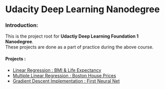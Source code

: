 # Udacity Deep Learning Nanodegree
### Introduction:
This is the project root for **Udactiy Deep Learning Foundation 1 Nanodegree**.
<br>These projects are done as a part of practice during the above course.

#### Projects :
* [Linear Regression : BMI & Life Expectancy](https://github.com/harshitandro/Deep-Learning-ND-1/tree/master/regression_bmi_life_expectancy)
* [Multiple Linear Regression : Boston House Prices](https://github.com/harshitandro/Deep-Learning-ND-1/tree/master/multiple_regression)
* [Gradient Descent Implementation : First Neural Net](https://github.com/harshitandro/Deep-Learning-ND-1/tree/master/Gradient_descent_implementation)